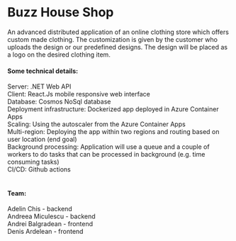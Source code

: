 # Buzz House Shop

An advanced distributed application of an online clothing store which offers custom made clothing. The customization is given by the customer who uploads the design or our predefined designs. The design will be placed as a logo on the desired clothing item. 

<h4>Some technical details:</h4>
Server: .NET Web API <br />
Client: React.Js mobile responsive web interface <br />
Database: Cosmos NoSql database <br />
Deployment infrastructure: Dockerized app deployed in Azure Container Apps <br />
Scaling: Using the autoscaler from the Azure Container Apps <br />
Multi-region: Deploying the app within two regions and routing based on user location (end goal) <br />
Background processing: Application will use a queue and a couple of workers to do tasks that can be processed in background (e.g. time consuming tasks) <br />
CI/CD: Github actions<br /><br />

<h4>Team:</h4>
Adelin Chis - backend <br /> 
Andreea Miculescu - backend <br />
Andrei Balgradean - frontend <br />
Denis Ardelean - frontend <br />

